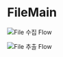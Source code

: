 # FileMain


![File 수집 Flow](https://drive.google.com/uc?id=1vYDu8PCsjxpBz2Zy_Dxgn7rdpPsdsHCa "수집이미지")



![File 추출 Flow](https://drive.google.com/file/d/1oxcw8ih3YP3xn3CQint0QnEPSgdxzECH/view?usp=drive_link "추출이미지")
